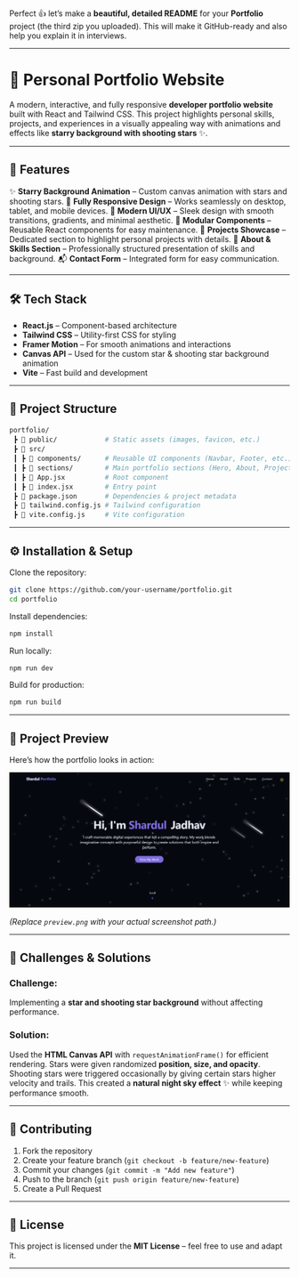 Perfect 👍 let’s make a **beautiful, detailed README** for your **Portfolio** project (the third zip you uploaded). This will make it GitHub-ready and also help you explain it in interviews.

---

# 🌟 Personal Portfolio Website

A modern, interactive, and fully responsive **developer portfolio website** built with React and Tailwind CSS.
This project highlights personal skills, projects, and experiences in a visually appealing way with animations and effects like **starry background with shooting stars** ✨.

---

## 🚀 Features

✨ **Starry Background Animation** – Custom canvas animation with stars and shooting stars.
📱 **Fully Responsive Design** – Works seamlessly on desktop, tablet, and mobile devices.
🎨 **Modern UI/UX** – Sleek design with smooth transitions, gradients, and minimal aesthetic.
🧩 **Modular Components** – Reusable React components for easy maintenance.
📂 **Projects Showcase** – Dedicated section to highlight personal projects with details.
📜 **About & Skills Section** – Professionally structured presentation of skills and background.
📬 **Contact Form** – Integrated form for easy communication.

---

## 🛠️ Tech Stack

* **React.js** – Component-based architecture
* **Tailwind CSS** – Utility-first CSS for styling
* **Framer Motion** – For smooth animations and interactions
* **Canvas API** – Used for the custom star & shooting star background animation
* **Vite** – Fast build and development

---

## 📂 Project Structure

```bash
portfolio/
 ┣ 📂 public/            # Static assets (images, favicon, etc.)
 ┣ 📂 src/
 ┃ ┣ 📂 components/      # Reusable UI components (Navbar, Footer, etc.)
 ┃ ┣ 📂 sections/        # Main portfolio sections (Hero, About, Projects, Contact)
 ┃ ┣ 📜 App.jsx          # Root component
 ┃ ┣ 📜 index.jsx        # Entry point
 ┣ 📜 package.json       # Dependencies & project metadata
 ┣ 📜 tailwind.config.js # Tailwind configuration
 ┣ 📜 vite.config.js     # Vite configuration
```

---

## ⚙️ Installation & Setup

Clone the repository:

```bash
git clone https://github.com/your-username/portfolio.git
cd portfolio
```

Install dependencies:

```bash
npm install
```

Run locally:

```bash
npm run dev
```

Build for production:

```bash
npm run build
```

---

## 📸 Project Preview

Here’s how the portfolio looks in action:

![Portfolio Preview](./screenshots/preview.png)

*(Replace `preview.png` with your actual screenshot path.)*

---

## 🧩 Challenges & Solutions

### Challenge:

Implementing a **star and shooting star background** without affecting performance.

### Solution:

Used the **HTML Canvas API** with `requestAnimationFrame()` for efficient rendering.
Stars were given randomized **position, size, and opacity**. Shooting stars were triggered occasionally by giving certain stars higher velocity and trails.
This created a **natural night sky effect** ✨ while keeping performance smooth.

---

## 🤝 Contributing

1. Fork the repository
2. Create your feature branch (`git checkout -b feature/new-feature`)
3. Commit your changes (`git commit -m "Add new feature"`)
4. Push to the branch (`git push origin feature/new-feature`)
5. Create a Pull Request

---

## 📜 License

This project is licensed under the **MIT License** – feel free to use and adapt it.

---


